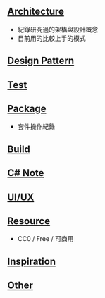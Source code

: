 ## [Architecture](https://github.com/HoshikawaRyuukou/UnityDev/blob/main/Architecture/README.md)
- 紀錄研究過的架構與設計概念
- 目前用的比較上手的模式

## [Design Pattern](https://github.com/HoshikawaRyuukou/UnityDev/blob/main/Design%20Pattern/README.md)

## [Test](https://github.com/HoshikawaRyuukou/UnityDev/blob/main/Test/README.md)

## [Package](https://github.com/HoshikawaRyuukou/UnityDev/blob/main/Package/README.md)
- 套件操作紀錄

## [Build](https://github.com/HoshikawaRyuukou/UnityDev/blob/main/Build/README.md)

## [C# Note](https://github.com/HoshikawaRyuukou/UnityDev/blob/main/C%23%20Note/README.md)

## [UI/UX](https://github.com/HoshikawaRyuukou/UnityDev/blob/main/UI-UX/README.md)

## [Resource](https://github.com/HoshikawaRyuukou/UnityDev/blob/main/Resource.md)
- CC0 / Free / 可商用

## [Inspiration](https://github.com/HoshikawaRyuukou/UnityDev/blob/main/Inspiration/README.md)

## [Other](https://github.com/HoshikawaRyuukou/UnityDev/blob/main/Other.md)
